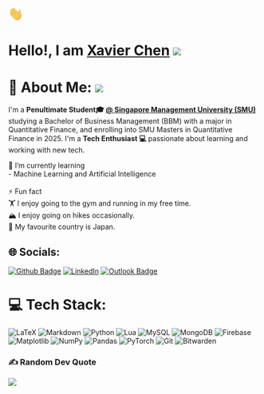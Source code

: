 <img width="30px" margin="0px" src="https://raw.githubusercontent.com/ABSphreak/ABSphreak/master/gifs/Hi.gif">
<h1>Hello!, I am <a href="https://github.com/xavierchen0">Xavier Chen</a> <img height="30px" src="https://emojis.slackmojis.com/emojis/images/1531849430/4246/blob-sunglasses.gif?1531849430"></h1>
</h1>

# 💫 About Me: <img src="https://media.giphy.com/media/VgCDAzcKvsR6OM0uWg/giphy.gif" width="50"> 
I'm a **Penultimate Student🎓 [@ Singapore Management University (SMU)](https://www.smu.edu.sg/)** studying a Bachelor of Business Management (BBM) with a major in Quantitative Finance, and enrolling into SMU Masters in Quantitative Finance in 2025. I'm a **Tech Enthusiast 💻** passionate about learning and working with new tech.

🌱 I’m currently learning<br>- Machine Learning and Artificial Intelligence<br><br>⚡ Fun fact<br>🏋️ I enjoy going to the gym and running in my free time.<br>🏔️ I enjoy going on hikes occasionally.<br>🎌 My favourite country is Japan.

## 🌐 Socials:
[![Github Badge](http://img.shields.io/badge/-Github-black?style=flat-square&logo=github&link=https://github.com/xavierchen0/)](https://github.com/xavierchen0/) 
[![LinkedIn](https://img.shields.io/badge/LinkedIn-%230077B5.svg?logo=linkedin&logoColor=white)](https://linkedin.com/in/https://www.linkedin.com/in/xavierchen01/) 
[![Outlook Badge](https://img.shields.io/badge/Outlook-0078D4?style=flat-square&logo=microsoft-outlook&logoColor=white&link=mailto:xavier.chen.2022@business.smu.edu.sg)](mailto:xavier.chen.2022@business.smu.edu.sg)

# 💻 Tech Stack:
![LaTeX](https://img.shields.io/badge/latex-%23008080.svg?style=for-the-badge&logo=latex&logoColor=white) ![Markdown](https://img.shields.io/badge/markdown-%23000000.svg?style=for-the-badge&logo=markdown&logoColor=white) ![Python](https://img.shields.io/badge/python-3670A0?style=for-the-badge&logo=python&logoColor=ffdd54) ![Lua](https://img.shields.io/badge/lua-%232C2D72.svg?style=for-the-badge&logo=lua&logoColor=white) ![MySQL](https://img.shields.io/badge/mysql-4479A1.svg?style=for-the-badge&logo=mysql&logoColor=white) ![MongoDB](https://img.shields.io/badge/MongoDB-%234ea94b.svg?style=for-the-badge&logo=mongodb&logoColor=white) ![Firebase](https://img.shields.io/badge/firebase-a08021?style=for-the-badge&logo=firebase&logoColor=ffcd34) ![Matplotlib](https://img.shields.io/badge/Matplotlib-%23ffffff.svg?style=for-the-badge&logo=Matplotlib&logoColor=black) ![NumPy](https://img.shields.io/badge/numpy-%23013243.svg?style=for-the-badge&logo=numpy&logoColor=white) ![Pandas](https://img.shields.io/badge/pandas-%23150458.svg?style=for-the-badge&logo=pandas&logoColor=white) ![PyTorch](https://img.shields.io/badge/PyTorch-%23EE4C2C.svg?style=for-the-badge&logo=PyTorch&logoColor=white) ![Git](https://img.shields.io/badge/git-%23F05033.svg?style=for-the-badge&logo=git&logoColor=white) ![Bitwarden](https://img.shields.io/badge/bitwarden-%23175DDC.svg?style=for-the-badge&logo=bitwarden&logoColor=white)

### ✍️ Random Dev Quote
![](https://quotes-github-readme.vercel.app/api?type=horizontal&theme=radical)

<!-- Proudly created with GPRM ( https://gprm.itsvg.in ) -->
